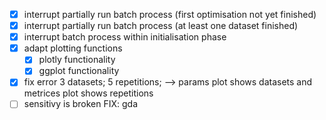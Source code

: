 - [x] interrupt partially run batch process (first optimisation not yet finished)
- [x] interrupt partially run batch process (at least one dataset finished)
- [x] interrupt batch process within initialisation phase
- [x] adapt plotting functions
  * [x] plotly functionality
  * [x] ggplot functionality
- [x] fix error 3 datasets; 5 repetitions; --> params plot shows datasets and metrices plot shows repetitions
- [ ] sensitivy is broken FIX: gda
